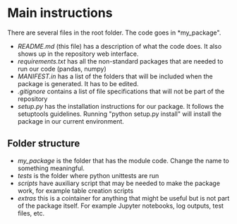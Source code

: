# Main instructions


There are several files in the root folder. The code goes in *my_package".

- *README.md* (this file) has a description of what the code does. It also shows up in the repository web interface.
- *requirements.txt* has all the non-standard packages that are needed to run our code (pandas, numpy)
- *MANIFEST.in* has a list of the folders that will be included when the package is generated. It has to be edited.
- *.gitignore* contains a list of file specifications that will not be part of the repository
- *setup.py* has the installation instructions for our package. It follows the setuptools guidelines. Running "python setup.py install" will install the package in our current environment.

## Folder structure
- *my_package* is the folder that has the module code. Change the name to something meaningful.
- *tests* is the folder where python unittests are run
- *scripts* have auxiliary script that may be needed to make the package work, for example table creation scripts
- *extras* this is a cointainer for anything that might be useful but is not part of the package itself. For example Jupyter notebooks, log outputs, test files, etc.

